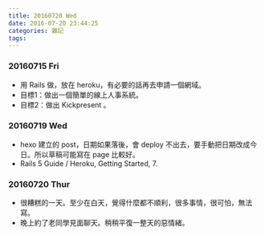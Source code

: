 ```yaml
---
title: 20160720 Wed
date: 2016-07-20 23:44:25
categories: 雜記
tags:
---
```


### 20160715 Fri

- 用 Rails 做，放在 heroku，有必要的話再去申請一個網域。
- 目標1：做出一個簡單的線上人事系統。
- 目標2：做出 Kickpresent 。


### 20160719 Wed

- hexo 建立的 post，日期如果落後，會 deploy 不出去，要手動把日期改成今日。所以草稿可能寫在 page 比較好。
- Rails 5 Guide / Heroku, Getting Started, 7.


### 20160720 Thur

- 很糟糕的一天。至少在白天，覺得什麼都不順利，很多事情，很可怕，無法寫。
- 晚上約了老同學見面聊天。稍稍平復一整天的惡情緒。
